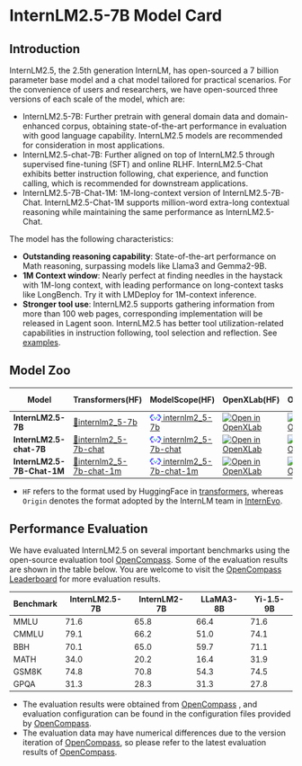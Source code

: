 # InternLM2.5-7B Model Card

## Introduction

InternLM2.5, the 2.5th generation InternLM, has open-sourced a 7 billion parameter base model and a chat model tailored for practical scenarios. For the convenience of users and researchers, we have open-sourced three versions of each scale of the model, which are:

- InternLM2.5-7B: Further pretrain with general domain data and domain-enhanced corpus, obtaining state-of-the-art performance in evaluation with good language capability. InternLM2.5 models are recommended for consideration in most applications.
- InternLM2.5-chat-7B: Further aligned on top of InternLM2.5 through supervised fine-tuning (SFT) and online RLHF. InternLM2.5-Chat exhibits better instruction following, chat experience, and function calling, which is recommended for downstream applications.
- InternLM2.5-7B-Chat-1M: 1M-long-context version of InternLM2.5-7B-Chat. InternLM2.5-Chat-1M supports million-word extra-long contextual reasoning while maintaining the same performance as InternLM2.5-Chat.

The model has the following characteristics:

- **Outstanding reasoning capability**: State-of-the-art performance on Math reasoning, surpassing models like Llama3 and Gemma2-9B.
- **1M Context window**: Nearly perfect at finding needles in the haystack with 1M-long context, with leading performance on long-context tasks like LongBench. Try it with LMDeploy for 1M-context inference.
- **Stronger tool use**: InternLM2.5 supports gathering information from more than 100 web pages, corresponding implementation will be released in Lagent soon. InternLM2.5 has better tool utilization-related capabilities in instruction following, tool selection and reflection. See [examples](https://huggingface.co/internlm/internlm2_5-7b-chat-1m/blob/main/agent/).

## Model Zoo

| Model                     | Transformers(HF)                           | ModelScope(HF)                           | OpenXLab(HF)                           | OpenXLab(Origin)                            | Release Date |
| ------------------------- | ------------------------------------------ | ---------------------------------------- | -------------------------------------- | ------------------------------------------- | ------------ |
| **InternLM2.5-7B**     | [🤗internlm2_5-7b](https://huggingface.co/internlm/internlm2_5-7b) | [<img src="../assets/modelscope_logo.png" width="20px" /> internlm2_5-7b](https://www.modelscope.cn/models/Shanghai_AI_Laboratory/internlm2_5-7b) | [![Open in OpenXLab](https://cdn-static.openxlab.org.cn/header/openxlab_models.svg)](https://openxlab.org.cn/models/detail/OpenLMLab/internlm2_5-7b) | [![Open in OpenXLab](https://cdn-static.openxlab.org.cn/header/openxlab_models.svg)](https://openxlab.org.cn/models/detail/OpenLMLab/internlm2_5-7b-original) | 2024-07-01   |
| **InternLM2.5-chat-7B**          | [🤗internlm2_5-7b-chat](https://huggingface.co/internlm/internlm2_5-7b-chat) | [<img src="../assets/modelscope_logo.png" width="20px" /> internlm2_5-7b-chat](https://modelscope.cn/models/Shanghai_AI_Laboratory/internlm2_5-7b-chat) | [![Open in OpenXLab](https://cdn-static.openxlab.org.cn/header/openxlab_models.svg)](https://openxlab.org.cn/models/detail/OpenLMLab/internlm2_5-7b-chat) | [![Open in OpenXLab](https://cdn-static.openxlab.org.cn/header/openxlab_models.svg)](https://openxlab.org.cn/models/detail/OpenLMLab/internlm2_5-7b-chat-original) | 2024-07-01   |
| **InternLM2.5-7B-Chat-1M** | [🤗internlm2_5-7b-chat-1m](https://huggingface.co/internlm/internlm2_5-7b-chat-1m) | [<img src="../assets/modelscope_logo.png" width="20px" /> internlm2_5-7b-chat-1m](https://modelscope.cn/models/Shanghai_AI_Laboratory/internlm2_5-7b-chat-1m) | [![Open in OpenXLab](https://cdn-static.openxlab.org.cn/header/openxlab_models.svg)](https://openxlab.org.cn/models/detail/OpenLMLab/internlm2_5-7b-chat-1m) | [![Open in OpenXLab](https://cdn-static.openxlab.org.cn/header/openxlab_models.svg)](https://openxlab.org.cn/models/detail/OpenLMLab/internlm2_5-7b-chat-1m-original) | 2024-07-01   |

- `HF` refers to the format used by HuggingFace in [transformers](https://github.com/huggingface/transformers), whereas `Origin` denotes the format adopted by the InternLM team in [InternEvo](https://github.com/InternLM/InternEvo).

## Performance Evaluation

We have evaluated InternLM2.5 on several important benchmarks using the open-source evaluation tool [OpenCompass](https://github.com/open-compass/opencompass). Some of the evaluation results are shown in the table below. You are welcome to visit the [OpenCompass Leaderboard](https://opencompass.org.cn/rank) for more evaluation results.

| Benchmark | InternLM2.5-7B | InternLM2-7B | LLaMA3-8B | Yi-1.5-9B |
|-----------|----------------|--------------|-----------|-----------|
| MMLU      | 71.6           | 65.8         | 66.4      | 71.6      |
| CMMLU     | 79.1           | 66.2         | 51.0      | 74.1      |
| BBH       | 70.1           | 65.0         | 59.7      | 71.1      |
| MATH      | 34.0           | 20.2         | 16.4      | 31.9      |
| GSM8K     | 74.8           | 70.8         | 54.3      | 74.5      |
| GPQA      | 31.3           | 28.3         | 31.3      | 27.8      |

- The evaluation results were obtained from [OpenCompass](https://github.com/open-compass/opencompass) , and evaluation configuration can be found in the configuration files provided by [OpenCompass](https://github.com/open-compass/opencompass).
- The evaluation data may have numerical differences due to the version iteration of [OpenCompass](https://github.com/open-compass/opencompass), so please refer to the latest evaluation results of [OpenCompass](https://github.com/open-compass/opencompass).
